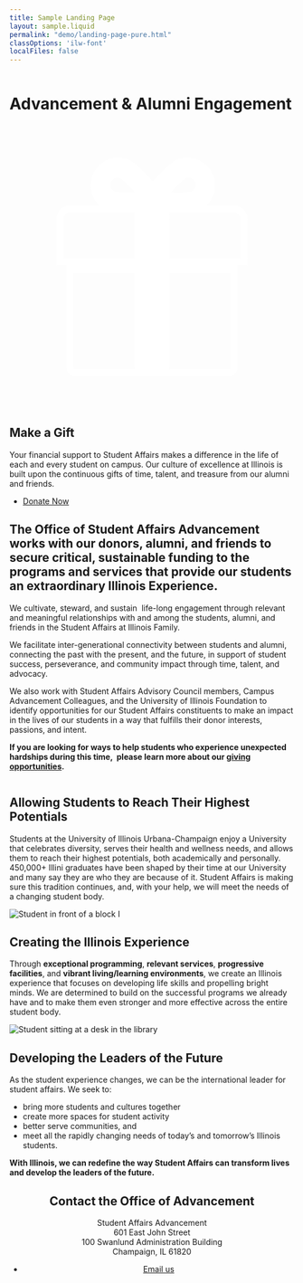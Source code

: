 ```yaml
---
title: Sample Landing Page
layout: sample.liquid
permalink: "demo/landing-page-pure.html"
classOptions: 'ilw-font'
localFiles: false
---
```


<ilw-hero width="page" theme="orange">
  <img src="/img/STA.jpg" alt="" slot="background">
  <h1>Advancement & Alumni Engagement</h1>
</ilw-hero>
<ilw-call-to-action theme="blue" width="page"><svg slot="icon" xmlns="http://www.w3.org/2000/svg" viewBox="0 0 51.26 51.26">
<path fill="#FFFFFF" d="M42.85 17.15a2.58 2.58 0 0 0-2.57-2.57H35.5a5 5 0 0 0-5.27-8.24c-1.18.5-3 2.32-4.43 4-1.47-1.68-3.25-3.5-4.43-4a5 5 0 0 0-5.28 8.24H11a2.57 2.57 0 0 0-2.57 2.57v8.26h1.85v18.4a1.52 1.52 0 0 0 1.51 1.51h27.7A1.52 1.52 0 0 0 41 43.81v-18.4h1.85ZM31.68 9.73a1.28 1.28 0 0 1 1 0 1.31 1.31 0 0 1 .7.69 1.33 1.33 0 0 1 0 1 1.3 1.3 0 0 1-.68.7 14.92 14.92 0 0 1-3.63.14 15.12 15.12 0 0 1 2.61-2.53Zm-13.44.69a1.31 1.31 0 0 1 .7-.69 1.36 1.36 0 0 1 .48-.09 1.24 1.24 0 0 1 .5.1 14.54 14.54 0 0 1 2.62 2.5 14.82 14.82 0 0 1-3.62-.14 1.29 1.29 0 0 1-.68-1.68Zm-8.58 6.73A1.32 1.32 0 0 1 11 15.83h11.49v8.33H9.66Zm1.85 26.66v-17h11v17.26H11.77a.26.26 0 0 1-.26-.26Zm28 .26H28.76V26.82h11v17a.26.26 0 0 1-.27.25Zm2.09-19.91H28.76v-8.33h11.52a1.32 1.32 0 0 1 1.32 1.32Z"></path>
</svg>
<h2>Make a Gift</h2>
<p>Your financial support to Student Affairs makes a difference in the life of each and every student on campus. Our culture of excellence at Illinois is built upon the continuous gifts of time, talent, and treasure from our alumni and friends.</p>
<ul class="ilw-buttons">
<li><a href="#">Donate Now</a></li>
</ul>
</ilw-call-to-action>
<ilw-spacer></ilw-spacer>
<ilw-content padding="20px" width="page">
<h2>
    The Office of Student Affairs Advancement works with our donors, alumni, and friends to secure critical, sustainable funding to the programs and services that provide our students an extraordinary Illinois Experience.
</h2>
<p>
    We cultivate, steward, and sustain &nbsp;life-long engagement through relevant and meaningful relationships with and among the students, alumni, and friends in the Student Affairs at Illinois Family.
</p>
<p>
    We facilitate inter-generational connectivity between students and alumni, connecting the past with the present, and the future, in support of student success, perseverance, and community impact through time, talent, and advocacy.
</p>
<p>
    We also work with Student Affairs Advisory Council members, Campus Advancement Colleagues, and the University of Illinois Foundation to identify opportunities for our Student Affairs constituents to make an impact in the lives of our students in a way that fulfills their donor interests, passions, and intent.
</p>
<p>
    <strong>If you are looking for ways to help students who experience unexpected hardships during this time,&nbsp; please learn more about our&nbsp;</strong><a href="http://studentaffairsn.web.illinois.edu/node/42" data-entity-type="node" data-entity-uuid="1240709d-0ee4-4a11-99c2-065091f6b653" data-entity-substitution="canonical"><strong>giving opportunities</strong></a><strong>.</strong>
</p>
</ilw-content>
<ilw-spacer height="40px"></ilw-spacer>
<ilw-columns theme="blue" padding="0">
    <div class="ilw-image-cover"><img src="/img/UI-08-210510-028%20(1).jpg" alt=""></div>
    <ilw-content theme="blue" mode="inset">
        <h2>Allowing Students to Reach Their Highest Potentials</h2>
        <p>Students at the University of Illinois Urbana-Champaign enjoy a University that celebrates diversity, serves their health and wellness needs, and allows them to reach their highest potentials, both academically and personally. 450,000+ Illini graduates have been shaped by their time at our University and many say they are who they are because of it. Student Affairs is making sure this tradition continues, and, with your help, we will meet the needs of a changing student body.</p>
    </ilw-content>
</ilw-columns>
<ilw-spacer height="40px"></ilw-spacer>

<ilw-columns mode="1x2" width="page">
    <div><img src="/img/UI-08-210413-035.jpg" alt="Student in front of a block I"></div>

<ilw-content>
<h2>
    Creating the Illinois Experience
</h2>
<p>
    Through&nbsp;<strong>exceptional programming</strong>,&nbsp;<strong>relevant services</strong>,&nbsp;<strong>progressive facilities</strong>, and&nbsp;<strong>vibrant living/learning environments</strong>, we create an Illinois experience that focuses on developing life skills and propelling bright minds. We are determined to build on the successful programs we already have and to make them even stronger and more effective across the entire student body.
</p>
  
</ilw-content>


</ilw-columns>

<ilw-columns mode="1x2" theme="gray" width="page">
    <div class="image-padding"><img src="/img/UI-02-160420-012.jpg" alt="Student sitting at a desk in the library"></div>

<ilw-content theme="gray">
<h2>
    Developing the Leaders of the Future
</h2>
<p>
    As the student experience changes, we can be the international leader for student affairs. We seek to:
</p>
<ul>
    <li>
        bring more students and cultures together
    </li>
    <li>
        create more spaces for student activity
    </li>
    <li>
        better serve communities, and
    </li>
    <li>
        meet all the rapidly changing needs of today’s and tomorrow’s Illinois students.
    </li>
</ul>
<p>
    <strong>With Illinois, we can redefine the way Student Affairs can transform lives and develop the leaders of the future.</strong>
</p>
</ilw-content>


</ilw-columns>


<ilw-call-to-action theme="blue-gradient" width="page" align="center">
<h2>Contact the Office of Advancement</h2>
<p>
    Student Affairs&nbsp;Advancement<br>
    601 East John Street<br>
    100 Swanlund Administration Building<br>
    Champaign, IL 61820
</p>
<ul class="ilw-buttons">
<li><a href="mailto:no-reply@illinois.edu">Email us</a></li>
</ul>
</ilw-call-to-action>
